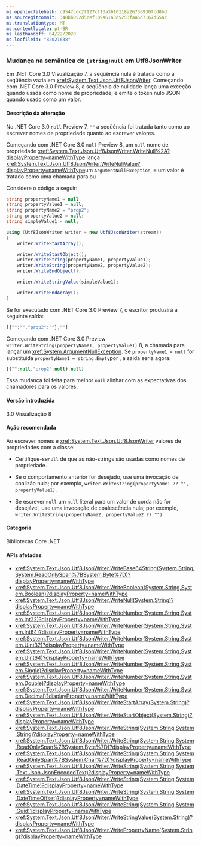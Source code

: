 ```yaml
---
ms.openlocfilehash: c9547cdc2f127cf13a3610118a26736930fcd8bd
ms.sourcegitcommit: 348bb052d5cef109a61a3d5253faa5d7167d55ac
ms.translationtype: MT
ms.contentlocale: pt-BR
ms.lasthandoff: 04/22/2020
ms.locfileid: "82021638"
---
```

### <a name="change-in-semantics-of-stringnull-in-utf8jsonwriter"></a>Mudança na semântica de `(string)null` em Utf8JsonWriter

Em .NET Core 3.0 Visualização 7, a seqüência nula é tratada como a seqüência vazia em <xref:System.Text.Json.Utf8JsonWriter>. Começando com .NET Core 3.0 Preview 8, a seqüência de nulidade lança uma exceção quando usada como nome de propriedade, e emite o token nulo JSON quando usado como um valor.

#### <a name="change-description"></a>Descrição da alteração

No .NET Core 3.0 `null` Preview 7, `""` a seqüência foi tratada tanto como ao escrever nomes de propriedade quanto ao escrever valores.  

Começando com .NET Core 3.0 `null` Preview 8, um `null` nome de propriedade <xref:System.Text.Json.Utf8JsonWriter.WriteNull%2A?displayProperty=nameWithType> lança <xref:System.Text.Json.Utf8JsonWriter.WriteNullValue?displayProperty=nameWithType>um `ArgumentNullException`, e um valor é tratado como uma chamada para ou .

Considere o código a seguir:

```csharp
string propertyName1 = null;
string propertyValue1 = null;
string propertyName2 = "prop2";
string propertyValue2 = null;
string simpleValue1 = null;

using (Utf8JsonWriter writer = new Utf8JsonWriter(stream))
{
    writer.WriteStartArray();

    writer.WriteStartObject();
    writer.WriteString(propertyName1, propertyValue1);
    writer.WriteString(propertyName2, propertyValue2);
    writer.WriteEndObject();

    writer.WriteStringValue(simpleValue1);

    writer.WriteEndArray();
}
```

Se for executado com .NET Core 3.0 Preview 7, o escritor produzirá a seguinte saída:

```js
[{"":"","prop2":""},""]
```

Começando com .NET Core 3.0 Preview `writer.WriteString(propertyName1, propertyValue1)` 8, a chamada para lançar um <xref:System.ArgumentNullException>.  Se `propertyName1 = null` for substituída `propertyName1 = string.Empty`por , a saída seria agora:

```js
[{"":null,"prop2":null},null]
```

Essa mudança foi feita para melhor `null` alinhar com as expectativas dos chamadores para os valores.

#### <a name="version-introduced"></a>Versão introduzida

3.0 Visualização 8

#### <a name="recommended-action"></a>Ação recomendada

Ao escrever nomes e <xref:System.Text.Json.Utf8JsonWriter> valores de propriedades com a classe:

- Certifique-se`null` de que as não-strings são usadas como nomes de propriedade.

- Se o comportamento anterior for desejado, use uma invocação de coalizão nula; por exemplo, `writer.WriteString(propertyName1 ?? "", propertyValue1)`.

- Se escrever `null` um `null` literal para um valor de corda não for desejável, use uma invocação de coalescência nula; por exemplo, `writer.WriteString(propertyName2, propertyValue2 ?? "")`.

#### <a name="category"></a>Categoria

Bibliotecas Core .NET

#### <a name="affected-apis"></a>APIs afetadas

- <xref:System.Text.Json.Utf8JsonWriter.WriteBase64String(System.String,System.ReadOnlySpan%7BSystem.Byte%7D)?displayProperty=nameWithType>
- <xref:System.Text.Json.Utf8JsonWriter.WriteBoolean(System.String,System.Boolean)?displayProperty=nameWithType>
- <xref:System.Text.Json.Utf8JsonWriter.WriteNull(System.String)?displayProperty=nameWithType>
- <xref:System.Text.Json.Utf8JsonWriter.WriteNumber(System.String,System.Int32)?displayProperty=nameWithType>
- <xref:System.Text.Json.Utf8JsonWriter.WriteNumber(System.String,System.Int64)?displayProperty=nameWithType>
- <xref:System.Text.Json.Utf8JsonWriter.WriteNumber(System.String,System.UInt32)?displayProperty=nameWithType>
- <xref:System.Text.Json.Utf8JsonWriter.WriteNumber(System.String,System.UInt64)?displayProperty=nameWithType>
- <xref:System.Text.Json.Utf8JsonWriter.WriteNumber(System.String,System.Single)?displayProperty=nameWithType>
- <xref:System.Text.Json.Utf8JsonWriter.WriteNumber(System.String,System.Double)?displayProperty=nameWithType>
- <xref:System.Text.Json.Utf8JsonWriter.WriteNumber(System.String,System.Decimal)?displayProperty=nameWithType>
- <xref:System.Text.Json.Utf8JsonWriter.WriteStartArray(System.String)?displayProperty=nameWithType>
- <xref:System.Text.Json.Utf8JsonWriter.WriteStartObject(System.String)?displayProperty=nameWithType>
- <xref:System.Text.Json.Utf8JsonWriter.WriteString(System.String,System.String)?displayProperty=nameWithType>
- <xref:System.Text.Json.Utf8JsonWriter.WriteString(System.String,System.ReadOnlySpan%7BSystem.Byte%7D)?displayProperty=nameWithType>
- <xref:System.Text.Json.Utf8JsonWriter.WriteString(System.String,System.ReadOnlySpan%7BSystem.Char%7D)?displayProperty=nameWithType>
- <xref:System.Text.Json.Utf8JsonWriter.WriteString(System.String,System.Text.Json.JsonEncodedText)?displayProperty=nameWithType>
- <xref:System.Text.Json.Utf8JsonWriter.WriteString(System.String,System.DateTime)?displayProperty=nameWithType>
- <xref:System.Text.Json.Utf8JsonWriter.WriteString(System.String,System.DateTimeOffset)?displayProperty=nameWithType>
- <xref:System.Text.Json.Utf8JsonWriter.WriteString(System.String,System.Guid)?displayProperty=nameWithType>
- <xref:System.Text.Json.Utf8JsonWriter.WriteStringValue(System.String)?displayProperty=nameWithType>
- <xref:System.Text.Json.Utf8JsonWriter.WritePropertyName(System.String)?displayProperty=nameWithType>

<!--

### Affected APIs

- `M:System.Text.Json.Utf8JsonWriter.WriteBase64String(System.String,System.ReadOnlySpan{System.Byte})`
- `M:System.Text.Json.Utf8JsonWriter.WriteBoolean(System.String,System.Boolean)`
- `M:System.Text.Json.Utf8JsonWriter.WriteNull(System.String)`
- `M:System.Text.Json.Utf8JsonWriter.WriteNumber(System.String,System.Int32)`
- `M:System.Text.Json.Utf8JsonWriter.WriteNumber(System.String,System.Int64)`
- `M:System.Text.Json.Utf8JsonWriter.WriteNumber(System.String,System.UInt32)`
- `M:System.Text.Json.Utf8JsonWriter.WriteNumber(System.String,System.UInt64)`
- `M:System.Text.Json.Utf8JsonWriter.WriteNumber(System.String,System.Single)`
- `M:System.Text.Json.Utf8JsonWriter.WriteNumber(System.String,System.Double)`
- `M:System.Text.Json.Utf8JsonWriter.WriteNumber(System.String,System.Decimal)`
- `M:System.Text.Json.Utf8JsonWriter.WriteStartArray(System.String)`
- `M:System.Text.Json.Utf8JsonWriter.WriteStartObject(System.String)`
- `M:System.Text.Json.Utf8JsonWriter.WriteString(System.String,System.String)`
- `M:System.Text.Json.Utf8JsonWriter.WriteString(System.String,System.ReadOnlySpan{System.Byte})`
- `M:System.Text.Json.Utf8JsonWriter.WriteString(System.String,System.ReadOnlySpan{System.Char})`
- `M:System.Text.Json.Utf8JsonWriter.WriteString(System.String,System.Text.Json.JsonEncodedText)`
- `M:System.Text.Json.Utf8JsonWriter.WriteString(System.String,System.DateTime)`
- `M:System.Text.Json.Utf8JsonWriter.WriteString(System.String,System.DateTimeOffset)`
- `M:System.Text.Json.Utf8JsonWriter.WriteString(System.String,System.Guid)`
- `M:System.Text.Json.Utf8JsonWriter.WriteStringValue(System.String)`
- `M:System.Text.Json.Utf8JsonWriter.WritePropertyName(System.String)`

-->
